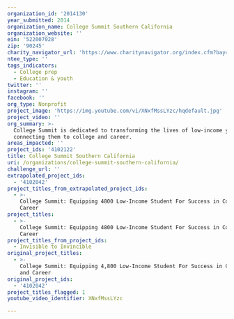 ```yaml
---
organization_id: '2014130'
year_submitted: 2014
organization_name: College Summit Southern California
organization_website: ''
ein: '522007028'
zip: '90245'
charity_navigator_url: 'https://www.charitynavigator.org/index.cfm?bay=search.profile&ein=522007028'
ntee_type: ''
tags_indicators:
  - College prep
  - Education & youth
twitter: ''
instagram: ''
facebook: ''
org_type: Nonprofit
project_image: 'https://img.youtube.com/vi/XNxfMssLYzc/hqdefault.jpg'
project_video: ''
org_summary: >-
  College Summit is dedicated to transforming the lives of low-income youth by
  connecting them to college and career.
areas_impacted: ''
project_ids: '4102122'
title: College Summit Southern California
uri: /organizations/college-summit-southern-california/
challenge_url: ''
extrapolated_project_ids:
  - '4102042'
project_titles_from_extrapolated_project_ids:
  - >-
    College Summit: Equipping 4800 Low-Income Student For Success in College and
    Career
project_titles:
  - >-
    College Summit: Equipping 4800 Low-Income Student For Success in College and
    Career
project_titles_from_project_ids:
  - Invisible to Invincible
original_project_titles:
  - >-
    College Summit: Equipping 4,800 Low-Income Student For Success in College
    and Career
original_project_ids:
  - '4102042'
project_titles_flagged: 1
youtube_video_identifier: XNxfMssLYzc

---
```

